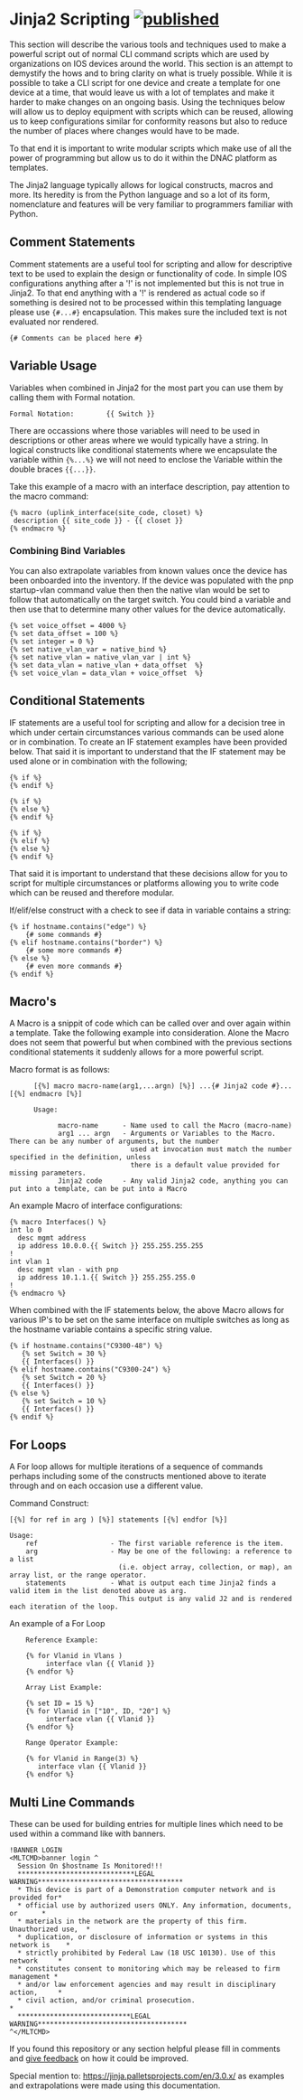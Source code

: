 # Jinja2 Scripting [![published](https://static.production.devnetcloud.com/codeexchange/assets/images/devnet-published.svg)](https://developer.cisco.com/codeexchange/github/repo/kebaldwi/DNAC-TEMPLATES)
This section will describe the various tools and techniques used to make a powerful script out of normal CLI command scripts which are used by organizations on IOS devices around the world. This section is an attempt to demystify the hows and to bring clarity on what is truely possible. While it is possible to take a CLI script for one device and create a template for one device at a time, that would leave us with a lot of templates and make it harder to make changes on an ongoing basis. Using the techniques below will allow us to deploy equipment with scripts which can be reused, allowing us to keep configurations similar for conformity reasons but also to reduce the number of places where changes would have to be made. 

To that end it is important to write modular scripts which make use of all the power of programming but allow us to do it within the DNAC platform as templates. 

The Jinja2 language typically allows for logical constructs, macros and more. Its heredity is from the Python language and so a lot of its form, nomenclature and features will be very familiar to programmers familiar with Python.

## Comment Statements
Comment statements are a useful tool for scripting and allow for descriptive text to be used to explain the design or functionality of code. In simple IOS configurations anything after a '!' is not implemented but this is not true in Jinja2. To that end anything with a '!' is rendered as actual code so if something is desired not to be processed within this templating language please use `{#...#}` encapsulation. This makes sure the included text is not evaluated nor rendered.

```j2
{# Comments can be placed here #}
```

## Variable Usage
Variables when combined in Jinja2 for the most part you can use them by calling them with Formal notation.

```j2
Formal Notation:        {{ Switch }} 
```

There are occassions where those variables will need to be used in descriptions or other areas where we would typically have a string. In logical constructs like conditional statements where we encapsulate the variable within `{%...%}` we will not need to enclose the Variable within the double braces `{{...}}`. 

Take this example of a macro with an interface description, pay attention to the macro command:

```j2
{% macro (uplink_interface(site_code, closet) %}
 description {{ site_code }} - {{ closet }}
{% endmacro %}
```

### Combining Bind Variables
You can also extrapolate variables from known values once the device has been onboarded into the inventory. If the device was populated with the pnp startup-vlan command value then then the native vlan would be set to follow that automatically on the target switch. You could bind a variable and then use that to determine many other values for the device automatically.

```j2
{% set voice_offset = 4000 %}
{% set data_offset = 100 %}
{% set integer = 0 %}
{% set native_vlan_var = native_bind %}
{% set native_vlan = native_vlan_var | int %}
{% set data_vlan = native_vlan + data_offset  %}
{% set voice_vlan = data_vlan + voice_offset  %}
```

## Conditional Statements
IF statements are a useful tool for scripting and allow for a decision tree in which under certain circumstances various commands can be used alone or in combination. To create an IF statement examples have been provided below. That said it is important to understand that the IF statement may be used alone or in combination with the following;

```j2
{% if %}
{% endif %}

{% if %}
{% else %}
{% endif %}

{% if %}
{% elif %}
{% else %}
{% endif %}
```

That said it is important to understand that these decisions allow for you to script for multiple circumstances or platforms allowing you to write code which can be reused and therefore modular.

If/elif/else construct with a check to see if data in variable contains a string:

```j2
{% if hostname.contains("edge") %}
    {# some commands #}
{% elif hostname.contains("border") %}
    {# some more commands #}
{% else %}
    {# even more commands #}
{% endif %}
```
 
## Macro's
A Macro is a snippit of code which can be called over and over again within a template. Take the following example into consideration. Alone the Macro does not seem that powerful but when combined with the previous sections conditional statements it suddenly allows for a more powerful script.

Macro format is as follows:

```j2
      [{%] macro macro-name(arg1,...argn) [%}] ...{# Jinja2 code #}... [{%] endmacro [%}]

      Usage:

            macro-name      - Name used to call the Macro (macro-name)
            arg1 ... argn   - Arguments or Variables to the Macro. There can be any number of arguments, but the number 
                              used at invocation must match the number specified in the definition, unless 
                              there is a default value provided for missing parameters.
            Jinja2 code     - Any valid Jinja2 code, anything you can put into a template, can be put into a Macro

```

An example Macro of interface configurations:

```j2
{% macro Interfaces() %}
int lo 0
  desc mgmt address
  ip address 10.0.0.{{ Switch }} 255.255.255.255
!
int vlan 1
  desc mgmt vlan - with pnp
  ip address 10.1.1.{{ Switch }} 255.255.255.0
!
{% endmacro %}
```

When combined with the IF statements below, the above Macro allows for various IP's to be set on the same interface on multiple switches as long as the hostname variable contains a specific string value.

```j2
{% if hostname.contains("C9300-48") %}
   {% set Switch = 30 %}
   {{ Interfaces() }}
{% elif hostname.contains("C9300-24") %}
   {% set Switch = 20 %}
   {{ Interfaces() }}
{% else %}
   {% set Switch = 10 %}
   {{ Interfaces() }}
{% endif %}
```

## For Loops
A For loop allows for multiple iterations of a sequence of commands perhaps including some of the constructs mentioned above to iterate through and on each occasion use a different value.

Command Construct:

```j2
[{%] for ref in arg ) [%}] statements [{%] endfor [%}]

Usage:
    ref                  - The first variable reference is the item.
    arg                  - May be one of the following: a reference to a list 
                           (i.e. object array, collection, or map), an array list, or the range operator.
    statements           - What is output each time Jinja2 finds a valid item in the list denoted above as arg. 
                           This output is any valid J2 and is rendered each iteration of the loop.
```

An example of a For Loop

```j2
    Reference Example: 
    
    {% for Vlanid in Vlans ) 
         interface vlan {{ Vlanid }} 
    {% endfor %}
    
    Array List Example: 
    
    {% set ID = 15 %}
    {% for Vlanid in ["10", ID, "20"] %} 
         interface vlan {{ Vlanid }}
    {% endfor %}
    
    Range Operator Example: 
    
    {% for Vlanid in Range(3) %} 
       interface vlan {{ Vlanid }} 
    {% endfor %}
```

## Multi Line Commands
These can be used for building entries for multiple lines which need to be used within a command like with banners.

```j2
!BANNER LOGIN
<MLTCMD>banner login ^
  Session On $hostname Is Monitored!!!
  *****************************LEGAL WARNING************************************
  * This device is part of a Demonstration computer network and is provided for*
  * official use by authorized users ONLY. Any information, documents, or      *
  * materials in the network are the property of this firm. Unauthorized use,  *
  * duplication, or disclosure of information or systems in this network is    *
  * strictly prohibited by Federal Law (18 USC 10130). Use of this network     *
  * constitutes consent to monitoring which may be released to firm management *
  * and/or law enforcement agencies and may result in disciplinary action,     *
  * civil action, and/or criminal prosecution.                                 *
  ****************************LEGAL WARNING*************************************
^</MLTCMD>
```

If you found this repository or any section helpful please fill in comments and [give feedback](https://app.smartsheet.com/b/form/f75ce15c2053435283a025b1872257fe) on how it could be improved.

Special mention to: https://jinja.palletsprojects.com/en/3.0.x/ as examples and extrapolations were made using this documentation.
